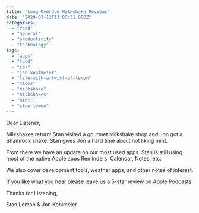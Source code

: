 ```yaml
---
title: "Long Overdue Milkshake Reviews"
date: "2020-03-12T13:05:31.000Z"
categories: 
  - "food"
  - "general"
  - "productivity"
  - "technology"
tags: 
  - "apps"
  - "food"
  - "ios"
  - "jon-kohlmeier"
  - "life-with-a-twist-of-lemon"
  - "macos"
  - "milkshake"
  - "milkshakes"
  - "mint"
  - "stan-lemon"
---
```


Dear Listener,

Milkshakes return! Stan visited a gourmet Milkshake shop and Jon got a Shamrock shake. Stan gives Jon a hard time about not liking mint.

From there we have an update on our most used apps. Stan is still using most of the native Apple apps Reminders, Calendar, Notes, etc.

We also cover development tools, weather apps, and other notes of interest.

If you like what you hear please leave us a 5-star review on Apple Podcasts.

Thanks for Listening,

Stan Lemon & Jon Kohlmeier
